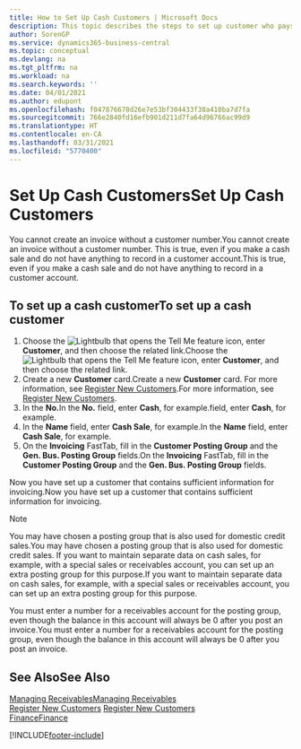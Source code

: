 ```yaml
---
title: How to Set Up Cash Customers | Microsoft Docs
description: This topic describes the steps to set up customer who pays in cash.
author: SorenGP
ms.service: dynamics365-business-central
ms.topic: conceptual
ms.devlang: na
ms.tgt_pltfrm: na
ms.workload: na
ms.search.keywords: ''
ms.date: 04/01/2021
ms.author: edupont
ms.openlocfilehash: f047876678d26e7e53bf304433f38a410ba7d7fa
ms.sourcegitcommit: 766e2840fd16efb901d211d7fa64d96766ac99d9
ms.translationtype: HT
ms.contentlocale: en-CA
ms.lasthandoff: 03/31/2021
ms.locfileid: "5770400"
---
```

# <a name="set-up-cash-customers"></a><span data-ttu-id="21e93-103">Set Up Cash Customers</span><span class="sxs-lookup"><span data-stu-id="21e93-103">Set Up Cash Customers</span></span>
<span data-ttu-id="21e93-104">You cannot create an invoice without a customer number.</span><span class="sxs-lookup"><span data-stu-id="21e93-104">You cannot create an invoice without a customer number.</span></span> <span data-ttu-id="21e93-105">This is true, even if you make a cash sale and do not have anything to record in a customer account.</span><span class="sxs-lookup"><span data-stu-id="21e93-105">This is true, even if you make a cash sale and do not have anything to record in a customer account.</span></span>  

## <a name="to-set-up-a-cash-customer"></a><span data-ttu-id="21e93-106">To set up a cash customer</span><span class="sxs-lookup"><span data-stu-id="21e93-106">To set up a cash customer</span></span>  
1.  <span data-ttu-id="21e93-107">Choose the ![Lightbulb that opens the Tell Me feature](media/ui-search/search_small.png "Tell me what you want to do") icon, enter **Customer**, and then choose the related link.</span><span class="sxs-lookup"><span data-stu-id="21e93-107">Choose the ![Lightbulb that opens the Tell Me feature](media/ui-search/search_small.png "Tell me what you want to do") icon, enter **Customer**, and then choose the related link.</span></span>  
2.  <span data-ttu-id="21e93-108">Create a new **Customer** card.</span><span class="sxs-lookup"><span data-stu-id="21e93-108">Create a new **Customer** card.</span></span> <span data-ttu-id="21e93-109">For more information, see [Register New Customers](sales-how-register-new-customers.md).</span><span class="sxs-lookup"><span data-stu-id="21e93-109">For more information, see [Register New Customers](sales-how-register-new-customers.md).</span></span>
3.  <span data-ttu-id="21e93-110">In the **No.**</span><span class="sxs-lookup"><span data-stu-id="21e93-110">In the **No.**</span></span> <span data-ttu-id="21e93-111">field, enter **Cash**, for example.</span><span class="sxs-lookup"><span data-stu-id="21e93-111">field, enter **Cash**, for example.</span></span>  
4.  <span data-ttu-id="21e93-112">In the **Name** field, enter **Cash Sale**, for example.</span><span class="sxs-lookup"><span data-stu-id="21e93-112">In the **Name** field, enter **Cash Sale**, for example.</span></span>  
5.  <span data-ttu-id="21e93-113">On the **Invoicing** FastTab, fill in the **Customer Posting Group** and the **Gen. Bus. Posting Group** fields.</span><span class="sxs-lookup"><span data-stu-id="21e93-113">On the **Invoicing** FastTab, fill in the **Customer Posting Group** and the **Gen. Bus. Posting Group** fields.</span></span>  

 <span data-ttu-id="21e93-114">Now you have set up a customer that contains sufficient information for invoicing.</span><span class="sxs-lookup"><span data-stu-id="21e93-114">Now you have set up a customer that contains sufficient information for invoicing.</span></span>  

> [!NOTE]  
>  <span data-ttu-id="21e93-115">You may have chosen a posting group that is also used for domestic credit sales.</span><span class="sxs-lookup"><span data-stu-id="21e93-115">You may have chosen a posting group that is also used for domestic credit sales.</span></span> <span data-ttu-id="21e93-116">If you want to maintain separate data on cash sales, for example, with a special sales or receivables account, you can set up an extra posting group for this purpose.</span><span class="sxs-lookup"><span data-stu-id="21e93-116">If you want to maintain separate data on cash sales, for example, with a special sales or receivables account, you can set up an extra posting group for this purpose.</span></span>  
>   
>  <span data-ttu-id="21e93-117">You must enter a number for a receivables account for the posting group, even though the balance in this account will always be 0 after you post an invoice.</span><span class="sxs-lookup"><span data-stu-id="21e93-117">You must enter a number for a receivables account for the posting group, even though the balance in this account will always be 0 after you post an invoice.</span></span>  

## <a name="see-also"></a><span data-ttu-id="21e93-118">See Also</span><span class="sxs-lookup"><span data-stu-id="21e93-118">See Also</span></span>
[<span data-ttu-id="21e93-119">Managing Receivables</span><span class="sxs-lookup"><span data-stu-id="21e93-119">Managing Receivables</span></span>](receivables-manage-receivables.md)  
<span data-ttu-id="21e93-120">[Register New Customers](sales-how-register-new-customers.md)  </span><span class="sxs-lookup"><span data-stu-id="21e93-120">[Register New Customers](sales-how-register-new-customers.md)  </span></span>  
[<span data-ttu-id="21e93-121">Finance</span><span class="sxs-lookup"><span data-stu-id="21e93-121">Finance</span></span>](finance.md)  



[!INCLUDE[footer-include](includes/footer-banner.md)]